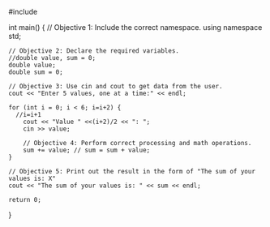 #include <iostream>

int main() {
    // Objective 1: Include the correct namespace.
    using namespace std;

    // Objective 2: Declare the required variables.
    //double value, sum = 0;
    double value; 
    double sum = 0;
  
    // Objective 3: Use cin and cout to get data from the user.
    cout << "Enter 5 values, one at a time:" << endl;

    for (int i = 0; i < 6; i=i+2) {
      //i=i+1
        cout << "Value " <<(i+2)/2 << ": ";
        cin >> value;

        // Objective 4: Perform correct processing and math operations.
        sum += value; // sum = sum + value;
    }

    // Objective 5: Print out the result in the form of "The sum of your values is: X"
    cout << "The sum of your values is: " << sum << endl;

    return 0;
}
